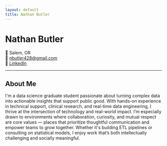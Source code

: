 ```yaml
---
layout: default
title: Nathan Butler
---
```


# Nathan Butler

📍 Salem, OR  
📧 [nbutler428@gmail.com](mailto:nbutler428@gmail.com)  
🔗 [LinkedIn](https://www.linkedin.com/in/nathan-r-butler/)

---

## About Me

I'm a data science graduate student passionate about turning complex data into actionable insights that support public good. With hands-on experience in technical support, clinical research, and real-time data engineering, I thrive at the intersection of technology and real-world impact. I’m especially drawn to environments where collaboration, curiosity, and mutual respect are core values — places that prioritize thoughtful communication and empower teams to grow together. Whether it's building ETL pipelines or consulting on statistical models, I enjoy work that’s both intellectually challenging and socially meaningful.
